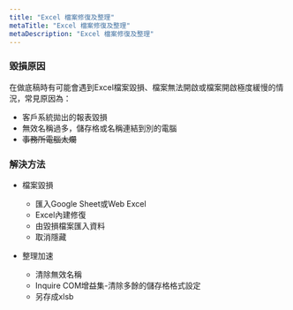```yaml
---
title: "Excel 檔案修復及整理"
metaTitle: "Excel 檔案修復及整理"
metaDescription: "Excel 檔案修復及整理"
---
```


### 毀損原因
在做底稿時有可能會遇到Excel檔案毀損、檔案無法開啟或檔案開啟極度緩慢的情況，常見原因為：
- 客戶系統拋出的報表毀損
- 無效名稱過多，儲存格或名稱連結到別的電腦
- ~~事務所電腦太爛~~

### 解決方法

- 檔案毀損
    - 匯入Google Sheet或Web Excel
    - Excel內建修復
    - 由毀損檔案匯入資料
    - 取消隱藏

- 整理加速
    - 清除無效名稱
    - Inquire COM增益集-清除多餘的儲存格格式設定
    - 另存成xlsb